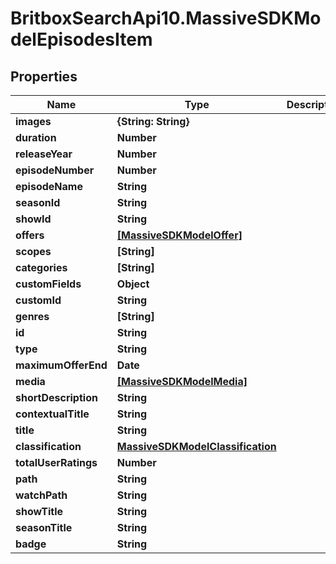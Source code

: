 # BritboxSearchApi10.MassiveSDKModelEpisodesItem

## Properties
Name | Type | Description | Notes
------------ | ------------- | ------------- | -------------
**images** | **{String: String}** |  | [optional] 
**duration** | **Number** |  | [optional] 
**releaseYear** | **Number** |  | [optional] 
**episodeNumber** | **Number** |  | [optional] 
**episodeName** | **String** |  | [optional] 
**seasonId** | **String** |  | [optional] 
**showId** | **String** |  | [optional] 
**offers** | [**[MassiveSDKModelOffer]**](MassiveSDKModelOffer.md) |  | [optional] 
**scopes** | **[String]** |  | [optional] 
**categories** | **[String]** |  | [optional] 
**customFields** | **Object** |  | [optional] 
**customId** | **String** |  | [optional] 
**genres** | **[String]** |  | [optional] 
**id** | **String** |  | [optional] 
**type** | **String** |  | [optional] 
**maximumOfferEnd** | **Date** |  | [optional] 
**media** | [**[MassiveSDKModelMedia]**](MassiveSDKModelMedia.md) |  | [optional] 
**shortDescription** | **String** |  | [optional] 
**contextualTitle** | **String** |  | [optional] 
**title** | **String** |  | [optional] 
**classification** | [**MassiveSDKModelClassification**](MassiveSDKModelClassification.md) |  | [optional] 
**totalUserRatings** | **Number** |  | [optional] 
**path** | **String** |  | [optional] 
**watchPath** | **String** |  | [optional] 
**showTitle** | **String** |  | [optional] 
**seasonTitle** | **String** |  | [optional] 
**badge** | **String** |  | [optional] 


